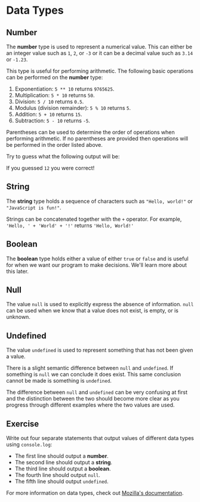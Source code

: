 # Data Types

## Number

The **number** type is used to represent a numerical value. This can either 
be an integer value such as `1`, `2`, or `-3` or it can be a decimal value 
such as `3.14` or `-1.23`.

This type is useful for performing arithmetic. The following basic operations 
can be performed on the **number** type:

1. Exponentiation: `5 ** 10` returns `9765625`.
2. Multiplication: `5 * 10` returns `50`.
3. Division: `5 / 10` returns `0.5`.
4. Modulus (division remainder): `5 % 10` returns `5`.
5. Addition: `5 + 10` returns `15`.
6. Subtraction: `5 - 10` returns `-5`.

Parentheses can be used to determine the order of operations when performing 
arithmetic. If no parentheses are provided then operations will be performed 
in the order listed above.

Try to guess what the following output will be:

<div class="editor" source="oporder.js"></div>

If you guessed `12` you were correct!

## String

The **string** type holds a sequence of characters such as `"Hello, world!"` 
or `"JavaScript is fun!"`.

Strings can be concatenated together with the `+` operator. For example, 
`'Hello, ' + 'World' + '!'` returns `'Hello, World!'`

## Boolean

The **boolean** type holds either a value of  either `true` or `false` and is 
useful for when we want our program to make decisions. We'll learn more about 
this later.

## Null

The value `null` is used to explicitly express the absence of information. 
`null` can be used when we know that a value does not exist, is empty, or is 
unknown.

## Undefined

The value `undefined` is used to represent something that has not been given a 
value. 

There is a slight semantic difference between `null` and `undefined`. 
If something is `null` we can conclude it does exist. This same conclusion 
cannot be made is something is `undefined`. 

<div class="note">

The difference between `null` and `undefined` can be very confusing at first 
and the distinction between the two should become more clear as you progress 
through different examples where the two values are used. 
</div>

## Exercise

Write out four separate statements that output values of different data types 
using `console.log`:
- The first line should output a **number**.
- The second line should output a **string**.
- The third line should output a **boolean**.
- The fourth line should output `null`.
- The fifth line should output `undefined`.

<div class="editor" test="datatypes-test.js"></div>

For more information on data types, check out 
[Mozilla's documentation](https://developer.mozilla.org/en-US/docs/Web/JavaScript/Data_structures).